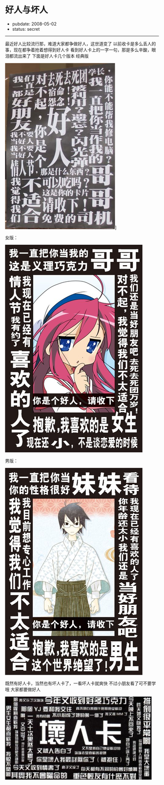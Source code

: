 # 好人与坏人

- pubdate: 2008-05-02
- status: secret

--------------------------


最近好人比较流行那，难道大家都争做好人，这世道变了
以前收卡是多么丢人的事，现在都争着抢着想得到好人卡
看到好人卡上的一字一句，那是多么辛酸，眼泪都流出来了
下面是好人卡几个版本
经典版

![](../../uploads/blogger/071101_orz.jpg)]

女版：

![](../../uploads/blogger/20071112103540.jpg)

男版：

![](../../uploads/blogger/20071112103605.jpg)

既然有好人卡，当然也有坏人卡了，一看坏人卡就爽快
不过小朋友看了可不要学哦
大家都要做好人

![](../../uploads/blogger/b.bmp)